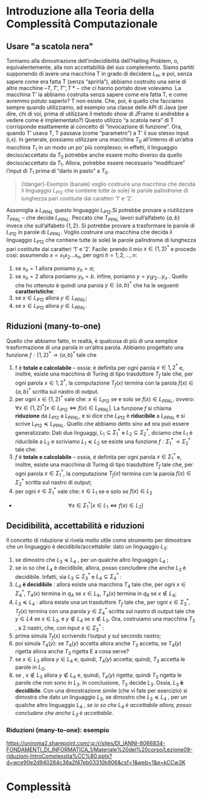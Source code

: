 # Introduzione alla Teoria della Complessità Computazionale
## Usare "a scatola nera"
Torniamo alla dimostrazione dell’indecidibilità dell’Halting Problem, o, equivalentemente, alla non accettabilità del suo complemento.
Siamo partiti supponendo di avere una macchina T in grado di decidere $L_H$, e poi, senza sapere come era fatta T (senza “aprirla”), abbiamo costruito una serie di altre macchine $– T, T’, T’’, T* -$ che ci hanno portato dove volevamo.
La macchina T’ la abbiamo costruita senza sapere come era fatta T, e come avremmo potuto saperlo? T non esiste.
Che, poi, è quello che facciamo sempre quando utilizziamo, ad esempio una classe delle API di Java (per dire, chi di voi, prima di utilizzare il metodo show di JFrame si andrebbe a vedere come è implementato?)
Questo utilizzo “a scatola nera” di T corrisponde esattamente al concetto di “invocazione di funzione”.
Ora, quando T’ usava T, T passava (come “parametro”) a T’ il suo stesso input (i,x). In generale, possiamo utilizzare una macchina $T_0$ all’interno di un’altra macchina $T_1$ in un modo un po’ più complesso; in effetti, il linguaggio deciso/accettato da $T_0$  potrebbe anche essere molto diverso da quello deciso/accettato da $T_1$. Allora, potrebbe essere necessario “modificare” l’input di $T_1$ prima di “darlo in pasto” a $T_0$.
>[!danger]-Esempio (banale) 
>voglio costruire una macchina che decida il linguaggio $L_{P12}$ che contiene tutte (e sole) le parole palindrome di lunghezza pari costituite dai caratteri ‘1’ e ‘2’.

Assomiglia a $L_{PPAL}$ questo linguaggio $L_{P12}$.Si potrebbe provare a riutilizzare $T_{PPAL}$  – che decide $L_{PPAL}$. Peccato che $T_{PPAL}$ lavori sull’alfabeto $\{a,b\}$ invece che sull’alfabeto $\{1,2\}$. Si potrebbe provare a trasformare le parole di $L_{P12}$ in parole di $L_{PPAL}$.
Voglio costruire una macchina che decida il linguaggio $L_{P12}$ che contiene tutte (e sole) le parole palindrome di lunghezza pari costituite dai caratteri ‘1’ e ‘2’.
Facile: prendo il mio $x\in \{1,2\}^*$ e procedo così:  assumendo $x = x_1 x_2 … x_n$, per ogni $h =1, 2, ... , n$:
1. se $x_h = 1$ allora poniamo $y_h = a$;
2. se $x_h = 2$ allora poniamo $y_h = b$.
infine, poniamo $y = y_1 y_2 … y_n$ .
Quello che ho ottenuto è quindi una parola $y\in  \{a,b\}^*$ che ha le seguenti **caratteristiche**:
1. se $x\in L_{P12}$ allora $y\in  L_{PPAL}$;
2. se $x\in L_{P12}$ allora $y\in  L_{PPAL}$.
## Riduzioni (many-to-one)
Quello che abbiamo fatto, in realtà, è qualcosa di più di una semplice trasformazione di una parola in un’altra parola.
Abbiamo progettato una funzione $f : \{1,2\}^*\rightarrow  \{a,b\}^*$ tale che
1) f è **totale e calcolabile** – ossia: 
	è definita per ogni parola $x\in {1,2}^*$ e, inoltre, esiste una macchina di Turing di tipo trasduttore $T_f$ tale che, per ogni parola $x\in {1,2}^*$, la computazione $T_f (x)$ termina con la parola $f(x)\in  \{a,b\}^*$ scritta sul nastro di output.
2) per ogni $x\in  \{1,2\}^*$ vale che: $x\in  L_{P12}$  se e solo se $f(x)\in L_{PPAL}$,
ovvero: $\forall x\in\{1,2\}^*[x\in L_{P12}\iff f(x)\in L_{PPAL} ]$.
La funzione $f$ si chiama **riduzione** da $L_{P12}$  a $L_{PPAL}$, e si dice che $L_{P12}$  è **riducibile** a $L_{PPAL}$  e si scrive $L_{P12} \preceq L_{PPAL}$.
Quello che abbiamo detto sino ad ora può essere generalizzato:
Dati due linguaggi, $L_1\subseteq\Sigma_ 1^*$  e $L_2\subseteq\Sigma_2^*$,  diciamo che $L_1$  è riducibile a $L_2$  e scriviamo $L_1 \preceq L_2$  se esiste una funzione $f :\Sigma_1^*\rightarrow\Sigma_2^*$ tale che:
1) $f$ è **totale e calcolabile** – ossia, 
è definita per ogni parola $x \in\Sigma_1^*$ e, inoltre, esiste una macchina di Turing di tipo trasduttore $T_f$ tale che, per ogni parola $x \in\Sigma_1^*$, la computazione $T_f (x)$ termina con la parola $f(x)  \in\Sigma_2^*$ scritta sul nastro di output;
2) per ogni $x\in\Sigma_1^*$ vale che: $x\in  L_1$  se e solo se $f(x)\in  L_2$
- $$\forall x\in\Sigma_1^*[x\in L_1\iff f(x)\in L_2 ]$$
## Decidibilità, accettabilità e riduzioni
Il concetto di riduzione si rivela molto utile come strumento per dimostrare  che un linguaggio è decidibile/accettabile: dato un linguaggio $L_3$:
1. se dimostro che $L_3\preceq  L_4$ , per un qualche altro linguaggio $L_4$ ; 
2. se io so che $L_4$ è decidibile, allora, posso concludere che anche $L_3$ è decidibile. 
Infatti, sia $L_3\subseteq\Sigma_3^*$  e $L_4\subseteq\Sigma_4^*$ :
1. $L_4$ **è decidibile** : allora esiste una macchina $T_4$ tale che, per ogni $x\in\Sigma_4^*$, $T_4 (x)$ termina in $q_A$ se $x\in L_4$, $T_4 (x)$ termina in $q_R$ se $x\not\in L_4$;
2. $L_3\preceq L_4$ : allora esiste una un trasduttore $T_f$ tale che, per ogni $x\in\Sigma_3^*$, $T_f (x)$ termina con una parola $y\in\Sigma_4^*$ scritta sul nastro di output tale che $y \in L4$  se $x\in L_3$, e $y\not\in L_4$ se $x\not\in L_3$.
Ora, costruiamo una macchina $T_3$ , a 2 nastri, che, con input $x\in\Sigma_3^*$ :
1. prima simula $T_f (x)$ scrivendo l’output y sul secondo nastro;
2. poi simula $T_4 (y)$: se $T_4 (y)$ accetta allora anche $T_3$ accetta, se $T_4 (y)$ rigetta allora anche $T_3$ rigetta 
E a cosa serve? 
1. se $x\in L_3$ allora $y\in L_4$  e, quindi, $T_4 (y)$ accetta; quindi, $T_3$ accetta le parole in $L_3$; 
2. se , $x\not\in L_3$  allora $y\not\in L_4$  e, quindi, $T_4 (y)$ rigetta; quindi $T_3$ rigetta le parole che non sono in $L_3$. 
In conclusione, $T_3$ decide $L_3$. Ossia, $L_3$  **è decidibile**.
Con una dimostrazione simile (che vi fate per esercizio) si dimostra che dato un linguaggio $L_3$, se dimostro che $L_3\preceq L_4$ , per un qualche altro linguaggio $L_4$ , *se io so che $L_4$ è accettabile allora, posso concludere che anche $L_3$ è accettabile*.
### Riduzioni (many-to-one): esempio

https://uniroma2.sharepoint.com/:p:/r/sites/DI_IANNI-8066834-FONDAMENTI_DI_INFORMATICA_1/Materiale%20del%20corso/Lezione09-riduzioni-IntroComplessita%CC%80.pptx?d=wce90e2d940284c36a2f47eb03310b906&csf=1&web=1&e=kCCw3K

# Complessità
